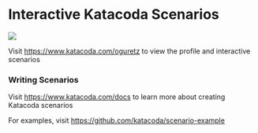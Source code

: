 # Interactive Katacoda Scenarios

[![](http://shields.katacoda.com/katacoda/oguretz/count.svg)](https://www.katacoda.com/oguretz "Get your profile on Katacoda.com")

Visit https://www.katacoda.com/oguretz to view the profile and interactive scenarios

### Writing Scenarios
Visit https://www.katacoda.com/docs to learn more about creating Katacoda scenarios

For examples, visit https://github.com/katacoda/scenario-example
